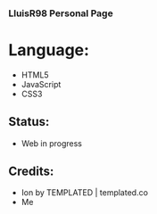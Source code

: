 ### LluisR98 Personal Page

# Language:
* HTML5
* JavaScript
* CSS3

## Status:
* Web in progress

## Credits:
* Ion by TEMPLATED  | templated.co
* Me
